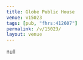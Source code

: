 ```yaml
---
title: Globe Public House
venue: v15023
tags: [pub, "fhrs:412607"]
permalink: /v/15023/
layout: venue
---
```

null